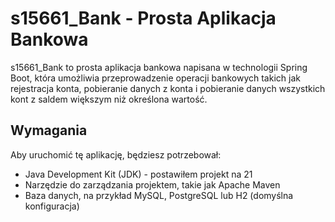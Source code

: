 # s15661_Bank - Prosta Aplikacja Bankowa

s15661_Bank to prosta aplikacja bankowa napisana w technologii Spring Boot, która umożliwia przeprowadzenie operacji bankowych takich jak rejestracja konta, pobieranie danych z konta i pobieranie danych wszystkich kont z saldem większym niż określona wartość.

## Wymagania

Aby uruchomić tę aplikację, będziesz potrzebował:

- Java Development Kit (JDK) - postawiłem projekt na 21
- Narzędzie do zarządzania projektem, takie jak Apache Maven
- Baza danych, na przykład MySQL, PostgreSQL lub H2 (domyślna konfiguracja)
